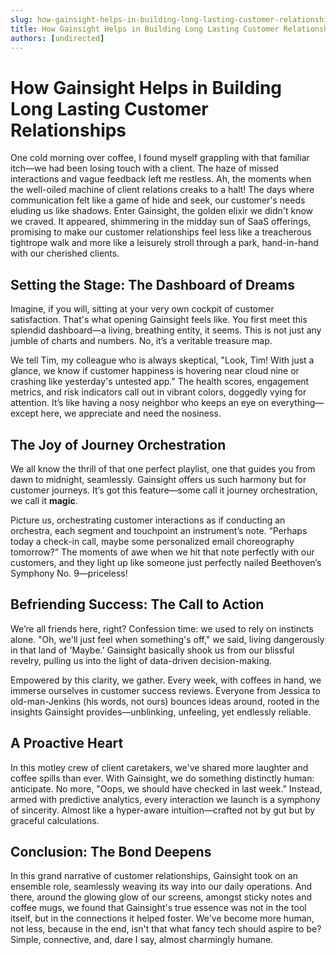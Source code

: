 ```yaml
---
slug: how-gainsight-helps-in-building-long-lasting-customer-relationships
title: How Gainsight Helps in Building Long Lasting Customer Relationships
authors: [undirected]
---
```


# How Gainsight Helps in Building Long Lasting Customer Relationships

One cold morning over coffee, I found myself grappling with that familiar itch—we had been losing touch with a client. The haze of missed interactions and vague feedback left me restless. Ah, the moments when the well-oiled machine of client relations creaks to a halt! The days where communication felt like a game of hide and seek, our customer's needs eluding us like shadows. Enter Gainsight, the golden elixir we didn't know we craved. It appeared, shimmering in the midday sun of SaaS offerings, promising to make our customer relationships feel less like a treacherous tightrope walk and more like a leisurely stroll through a park, hand-in-hand with our cherished clients.

## Setting the Stage: The Dashboard of Dreams

Imagine, if you will, sitting at your very own cockpit of customer satisfaction. That's what opening Gainsight feels like. You first meet this splendid dashboard—a living, breathing entity, it seems. This is not just any jumble of charts and numbers. No, it’s a veritable treasure map. 

We tell Tim, my colleague who is always skeptical, "Look, Tim! With just a glance, we know if customer happiness is hovering near cloud nine or crashing like yesterday's untested app." The health scores, engagement metrics, and risk indicators call out in vibrant colors, doggedly vying for attention. It’s like having a nosy neighbor who keeps an eye on everything—except here, we appreciate and need the nosiness. 

## The Joy of Journey Orchestration

We all know the thrill of that one perfect playlist, one that guides you from dawn to midnight, seamlessly. Gainsight offers us such harmony but for customer journeys. It’s got this feature—some call it journey orchestration, we call it **magic**.

Picture us, orchestrating customer interactions as if conducting an orchestra, each segment and touchpoint an instrument’s note. “Perhaps today a check-in call, maybe some personalized email choreography tomorrow?” The moments of awe when we hit that note perfectly with our customers, and they light up like someone just perfectly nailed Beethoven’s Symphony No. 9—priceless!

## Befriending Success: The Call to Action

We’re all friends here, right? Confession time: we used to rely on instincts alone. "Oh, we'll just feel when something's off," we said, living dangerously in that land of 'Maybe.' Gainsight basically shook us from our blissful revelry, pulling us into the light of data-driven decision-making. 

Empowered by this clarity, we gather. Every week, with coffees in hand, we immerse ourselves in customer success reviews. Everyone from Jessica to old-man-Jenkins (his words, not ours) bounces ideas around, rooted in the insights Gainsight provides—unblinking, unfeeling, yet endlessly reliable. 

## A Proactive Heart

In this motley crew of client caretakers, we've shared more laughter and coffee spills than ever. With Gainsight, we do something distinctly human: anticipate. No more, "Oops, we should have checked in last week." Instead, armed with predictive analytics, every interaction we launch is a symphony of sincerity. Almost like a hyper-aware intuition—crafted not by gut but by graceful calculations.

## Conclusion: The Bond Deepens

In this grand narrative of customer relationships, Gainsight took on an ensemble role, seamlessly weaving its way into our daily operations. And there, around the glowing glow of our screens, amongst sticky notes and coffee mugs, we found that Gainsight's true essence was not in the tool itself, but in the connections it helped foster. We've become more human, not less, because in the end, isn't that what fancy tech should aspire to be? Simple, connective, and, dare I say, almost charmingly humane.